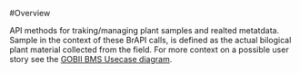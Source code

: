 
#Overview

API methods for traking/managing plant samples and realted metatdata. Sample in the context of these BrAPI calls, is defined as the actual bilogical plant material collected from the field. 
For more context on a possible user story see the [GOBII BMS Usecase diagram](http://www.gliffy.com/go/publish/image/10906911/L.png).




